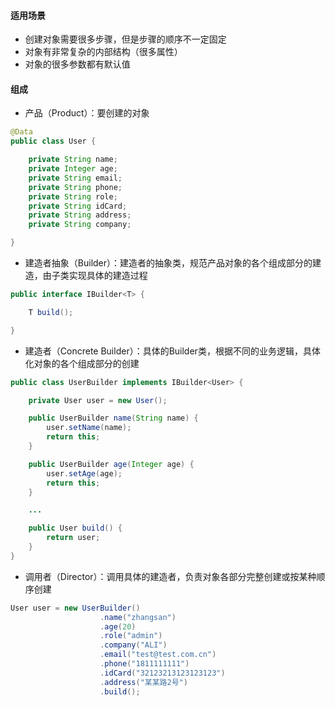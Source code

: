 #### 适用场景

- 创建对象需要很多步骤，但是步骤的顺序不一定固定
- 对象有非常复杂的内部结构（很多属性）
- 对象的很多参数都有默认值


#### 组成

- 产品（Product）：要创建的对象

```java
@Data
public class User {

    private String name;
    private Integer age;
    private String email;
    private String phone;
    private String role;
    private String idCard;
    private String address;
    private String company;

}

```
- 建造者抽象（Builder）：建造者的抽象类，规范产品对象的各个组成部分的建造，由子类实现具体的建造过程

```java
public interface IBuilder<T> {

    T build();

}
```

- 建造者（Concrete Builder）：具体的Builder类，根据不同的业务逻辑，具体化对象的各个组成部分的创建

```java
public class UserBuilder implements IBuilder<User> {

    private User user = new User();

    public UserBuilder name(String name) {
        user.setName(name);
        return this;
    }

    public UserBuilder age(Integer age) {
        user.setAge(age);
        return this;
    }

    ...

    public User build() {
        return user;
    }
}
```

- 调用者（Director）：调用具体的建造者，负责对象各部分完整创建或按某种顺序创建

```java
User user = new UserBuilder()
                    .name("zhangsan")
                    .age(20)
                    .role("admin")
                    .company("ALI")
                    .email("test@test.com.cn")
                    .phone("1811111111")
                    .idCard("32123213123123123")
                    .address("某某路2号")
                    .build();
```

